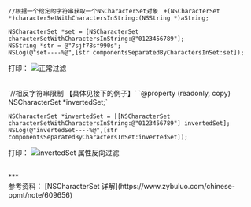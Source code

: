 `//根据一个给定的字符串获取一个NSCharacterSet对象`
` +(NSCharacterSet *)characterSetWithCharactersInString:(NSString *)aString;`
```
NSCharacterSet *set = [NSCharacterSet characterSetWithCharactersInString:@"0123456789"];
NSString *str = @"7sjf78sf990s";
NSLog(@"set----%@",[str componentsSeparatedByCharactersInSet:set]);  
```
打印：
![正常过滤](https://upload-images.jianshu.io/upload_images/2959789-289fca2e6d87dac1.png?imageMogr2/auto-orient/strip%7CimageView2/2/w/1240)


<br/>
`//相反字符串限制 【具体见接下的例子】`
`@property (readonly, copy) NSCharacterSet *invertedSet;`

```
NSCharacterSet *invertedSet = [[NSCharacterSet characterSetWithCharactersInString:@"0123456789"] invertedSet];
NSLog(@"invertedSet----%@",[str componentsSeparatedByCharactersInSet:invertedSet]);
```
打印：
![invertedSet 属性反向过滤](https://upload-images.jianshu.io/upload_images/2959789-698ac3d395836325.png?imageMogr2/auto-orient/strip%7CimageView2/2/w/1240)



<br/>
***
<br/>
参考资料：
[NSCharacterSet 详解](https://www.zybuluo.com/chinese-ppmt/note/609656)
